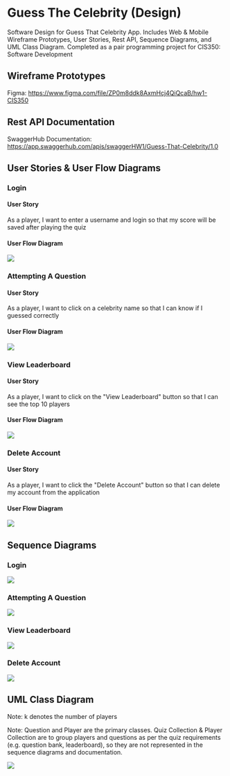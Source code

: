 # Guess The Celebrity (Design)

Software Design for Guess That Celebrity App. Includes Web & Mobile Wireframe Prototypes, User Stories, Rest API, Sequence Diagrams, and UML Class Diagram. Completed as a pair programming project for CIS350: Software Development

## Wireframe Prototypes
Figma: https://www.figma.com/file/ZP0m8ddk8AxmHcj4QiQcaB/hw1-CIS350

## Rest API Documentation
SwaggerHub Documentation: https://app.swaggerhub.com/apis/swaggerHW1/Guess-That-Celebrity/1.0

## User Stories & User Flow Diagrams

### Login
#### User Story
As a player, I want to enter a username and login so that my score will be saved after playing the quiz

#### User Flow Diagram
![](https://github.com/Vpatchycodes/guessthatcelebrity/design/files/userflow_login.png)

### Attempting A Question
#### User Story
As a player, I want to click on a celebrity name so that I can know if I guessed correctly

#### User Flow Diagram
![](https://github.com/Vpatchycodes/guessthatcelebrity/design/files/userflow_attemptquestion.PNG)

### View Leaderboard
#### User Story
As a player, I want to click on the "View Leaderboard" button so that I can see the top 10 players

#### User Flow Diagram
![](https://github.com/Vpatchycodes/guessthatcelebrity/design/files/userflow_displayleaders.PNG)

### Delete Account
#### User Story
As a player, I want to click the "Delete Account" button so that I can delete my account from the application

#### User Flow Diagram
![](https://github.com/Vpatchycodes/guessthatcelebrity/design/files/userflow_deleteaccount.png)

## Sequence Diagrams

### Login
![](https://github.com/Vpatchycodes/guessthatcelebrity/design/files/seqdiag_login.PNG)

### Attempting A Question
![](https://github.com/Vpatchycodes/guessthatcelebrity/design/files/seqdiag_attemptq.PNG)

### View Leaderboard
![](https://github.com/Vpatchycodes/guessthatcelebrity/design/files/seqdiag_displayleaderboard.PNG)

### Delete Account
![](https://github.com/Vpatchycodes/guessthatcelebrity/design/files/seqdiag_deleteaccount.PNG)

## UML Class Diagram

Note: k denotes the number of players

Note: Question and Player are the primary classes. Quiz Collection & Player Collection are to group players and questions as per the quiz requirements (e.g. question bank, leaderboard), so they are not represented in the sequence diagrams and documentation.

![](https://github.com/Vpatchycodes/guessthatcelebdesign/blob/4d6b8f97046f928f8b952f5472490248b4382057/class_diagram.png)
